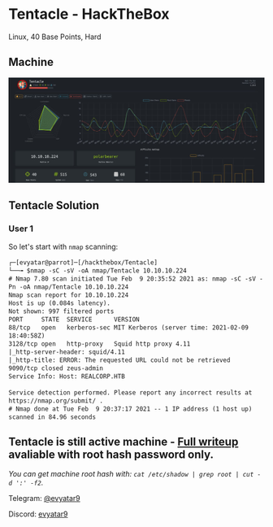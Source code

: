 # Tentacle - HackTheBox
Linux, 40 Base Points, Hard

## Machine
 
![Tentacle.JPG](images/Tentacle.JPG)

## Tentacle Solution

### User 1

So let's start with ```nmap``` scanning:

```console
┌─[evyatar@parrot]─[/hackthebox/Tentacle]
└──╼ $nmap -sC -sV -oA nmap/Tentacle 10.10.10.224
# Nmap 7.80 scan initiated Tue Feb  9 20:35:52 2021 as: nmap -sC -sV -Pn -oA nmap/Tentacle 10.10.10.224
Nmap scan report for 10.10.10.224
Host is up (0.084s latency).
Not shown: 997 filtered ports
PORT     STATE  SERVICE      VERSION
88/tcp   open   kerberos-sec MIT Kerberos (server time: 2021-02-09 18:40:58Z)
3128/tcp open   http-proxy   Squid http proxy 4.11
|_http-server-header: squid/4.11
|_http-title: ERROR: The requested URL could not be retrieved
9090/tcp closed zeus-admin
Service Info: Host: REALCORP.HTB

Service detection performed. Please report any incorrect results at https://nmap.org/submit/ .
# Nmap done at Tue Feb  9 20:37:17 2021 -- 1 IP address (1 host up) scanned in 84.96 seconds
```

## Tentacle is still active machine - [Full writeup](Tentacle-Writeup.pdf) avaliable with root hash password only.
*You can get machine root hash with: ```cat /etc/shadow | grep root | cut -d ':' -f2```.*

Telegram: [@evyatar9](https://t.me/evyatar9)

Discord: [evyatar9](https://discordapp.com/users/812805349815091251)